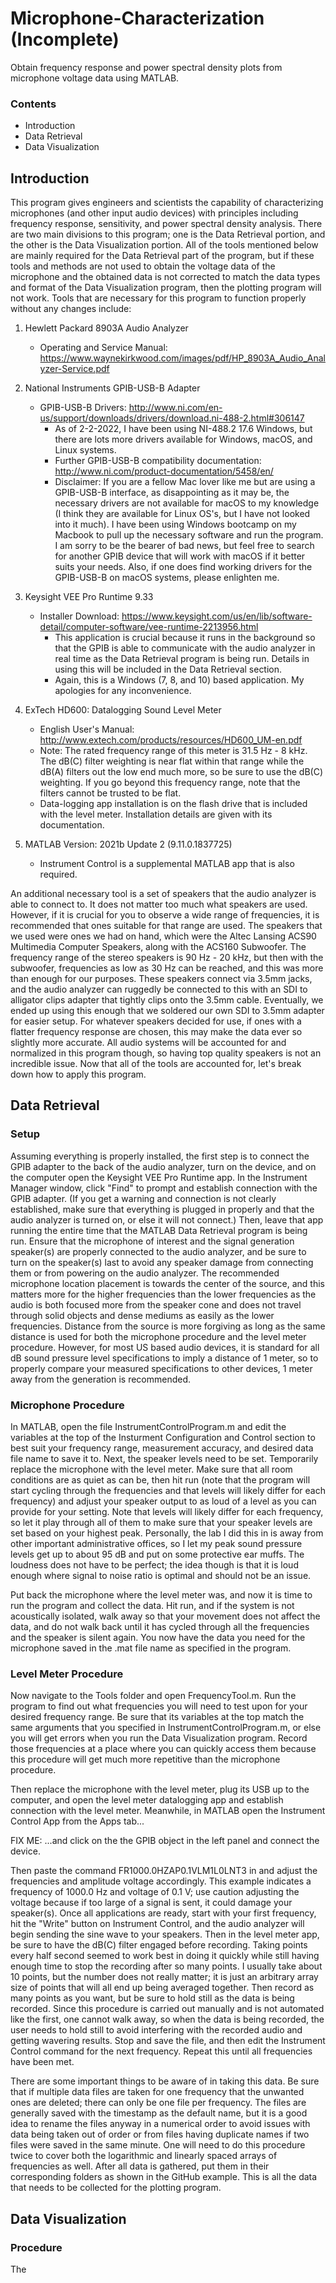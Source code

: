 # Microphone-Characterization (Incomplete)
Obtain frequency response and power spectral density plots from microphone voltage data using MATLAB.

### Contents
- Introduction
- Data Retrieval
- Data Visualization

## Introduction
This program gives engineers and scientists the capability of characterizing microphones (and other input audio devices) with principles including frequency response, sensitivity, and power spectral density analysis. There are two main divisions to this program; one is the Data Retrieval portion, and the other is the Data Visualization portion. All of the tools mentioned below are mainly required for the Data Retrieval part of the program, but if these tools and methods are not used to obtain the voltage data of the microphone and the obtained data is not corrected to match the data types and format of the Data Visualization program, then the plotting program will not work. Tools that are necessary for this program to function properly without any changes include:
1. Hewlett Packard 8903A Audio Analyzer
    - Operating and Service Manual: https://www.waynekirkwood.com/images/pdf/HP_8903A_Audio_Analyzer-Service.pdf

2. National Instruments GPIB-USB-B Adapter
    - GPIB-USB-B Drivers: http://www.ni.com/en-us/support/downloads/drivers/download.ni-488-2.html#306147
      - As of 2-2-2022, I have been using NI-488.2 17.6 Windows, but there are lots more drivers available for Windows, macOS, and Linux systems.
      - Further GPIB-USB-B compatibility documentation: http://www.ni.com/product-documentation/5458/en/
      - Disclaimer: If you are a fellow Mac lover like me but are using a GPIB-USB-B interface, as disappointing as it may be, the necessary drivers are not available for macOS to my knowledge (I think they are available for Linux OS's, but I have not looked into it much). I have been using Windows bootcamp on my Macbook to pull up the necessary software and run the program. I am sorry to be the bearer of bad news, but feel free to search for another GPIB device that will work with macOS if it better suits your needs. Also, if one does find working drivers for the GPIB-USB-B on macOS systems, please enlighten me.

3. Keysight VEE Pro Runtime 9.33
    - Installer Download: https://www.keysight.com/us/en/lib/software-detail/computer-software/vee-runtime-2213956.html
      - This application is crucial because it runs in the background so that the GPIB is able to communicate with the audio analyzer in real time as the Data Retrieval program is being run. Details in using this will be included in the Data Retrieval section.
      - Again, this is a Windows (7, 8, and 10) based application. My apologies for any inconvenience.

4. ExTech HD600: Datalogging Sound Level Meter
    - English User's Manual: http://www.extech.com/products/resources/HD600_UM-en.pdf
    - Note: The rated frequency range of this meter is 31.5 Hz - 8 kHz. The dB(C) filter weighting is near flat within that range while the dB(A) filters out the low end much more, so be sure to use the dB(C) weighting. If you go beyond this frequency range, note that the filters cannot be trusted to be flat.
    - Data-logging app installation is on the flash drive that is included with the level meter. Installation details are given with its documentation.

5. MATLAB Version: 2021b Update 2 (9.11.0.1837725)
    - Instrument Control is a supplemental MATLAB app that is also required.

An additional necessary tool is a set of speakers that the audio analyzer is able to connect to. It does not matter too much what speakers are used. However, if it is crucial for you to observe a wide range of frequencies, it is recommended that ones suitable for that range are used. The speakers that we used were ones we had on hand, which were the Altec Lansing ACS90 Multimedia Computer Speakers, along with the ACS160 Subwoofer. The frequency range of the stereo speakers is 90 Hz - 20 kHz, but then with the subwoofer, frequencies as low as 30 Hz can be reached, and this was more than enough for our purposes. These speakers connect via 3.5mm jacks, and the audio analyzer can ruggedly be connected to this with an SDI to alligator clips adapter that tightly clips onto the 3.5mm cable. Eventually, we ended up using this enough that we soldered our own SDI to 3.5mm adapter for easier setup. For whatever speakers decided for use, if ones with a flatter frequency response are chosen, this may make the data ever so slightly more accurate. All audio systems will be accounted for and normalized in this program though, so having top quality speakers is not an incredible issue. Now that all of the tools are accounted for, let's break down how to apply this program.

## Data Retrieval
### Setup
Assuming everything is properly installed, the first step is to connect the GPIB adapter to the back of the audio analyzer, turn on the device, and on the computer open the Keysight VEE Pro Runtime app. In the Instrument Manager window, click "Find" to prompt and establish connection with the GPIB adapter. (If you get a warning and connection is not clearly established, make sure that everything is plugged in properly and that the audio analyzer is turned on, or else it will not connect.) Then, leave that app running the entire time that the MATLAB Data Retrieval program is being run. Ensure that the microphone of interest and the signal generation speaker(s) are properly connected to the audio analyzer, and be sure to turn on the speaker(s) last to avoid any speaker damage from connecting them or from powering on the audio analyzer. The recommended microphone location placement is towards the center of the source, and this matters more for the higher frequencies than the lower frequencies as the audio is both focused more from the speaker cone and does not travel through solid objects and dense mediums as easily as the lower frequencies. Distance from the source is more forgiving as long as the same distance is used for both the microphone procedure and the level meter procedure. However, for most US based audio devices, it is standard for all dB sound pressure level specifications to imply a distance of 1 meter, so to properly compare your measured specifications to other devices, 1 meter away from the generation is recommended.

### Microphone Procedure
In MATLAB, open the file InstrumentControlProgram.m and edit the variables at the top of the Insturment Configuration and Control section to best suit your frequency range, measurement accuracy, and desired data file name to save it to. Next, the speaker levels need to be set. Temporarily replace the microphone with the level meter. Make sure that all room conditions are as quiet as can be, then hit run (note that the program will start cycling through the frequencies and that levels will likely differ for each frequency) and adjust your speaker output to as loud of a level as you can provide for your setting. Note that levels will likely differ for each frequency, so let it play through all of them to make sure that your speaker levels are set based on your highest peak. Personally, the lab I did this in is away from other important administrative offices, so I let my peak sound pressure levels get up to about 95 dB and put on some protective ear muffs. The loudness does not have to be perfect; the idea though is that it is loud enough where signal to noise ratio is optimal and should not be an issue.

Put back the microphone where the level meter was, and now it is time to run the program and collect the data. Hit run, and if the system is not acoustically isolated, walk away so that your movement does not affect the data, and do not walk back until it has cycled through all the frequencies and the speaker is silent again. You now have the data you need for the microphone saved in the .mat file name as specified in the program.

### Level Meter Procedure
Now navigate to the Tools folder and open FrequencyTool.m. Run the program to find out what frequencies you will need to test upon for your desired frequency range. Be sure that its variables at the top match the same arguments that you specified in InstrumentControlProgram.m, or else you will get errors when you run the Data Visualization program. Record those frequencies at a place where you can quickly access them because this procedure will get much more repetitive than the microphone procedure.

Then replace the microphone with the level meter, plug its USB up to the computer, and open the level meter datalogging app and establish connection with the level meter. Meanwhile, in MATLAB open the Instrument Control App from the Apps tab...

FIX ME: ...and click on the the GPIB object in the left panel and connect the device.

Then paste the command FR1000.0HZAP0.1VLM1L0LNT3 in and adjust the frequencies and amplitude voltage accordingly. This example indicates a frequency of 1000.0 Hz and voltage of 0.1 V; use caution adjusting the voltage because if too large of a signal is sent, it could damage your speaker(s). Once all applications are ready, start with your first frequency, hit the "Write" button on Instrument Control, and the audio analyzer will begin sending the sine wave to your speakers. Then in the level meter app, be sure to have the dB(C) filter engaged before recording. Taking points every half second seemed to work best in doing it quickly while still having enough time to stop the recording after so many points. I usually take about 10 points, but the number does not really matter; it is just an arbitrary array size of points that will all end up being averaged together. Then record as many points as you want, but be sure to hold still as the data is being recorded. Since this procedure is carried out manually and is not automated like the first, one cannot walk away, so when the data is being recorded, the user needs to hold still to avoid interfering with the recorded audio and getting wavering results. Stop and save the file, and then edit the Instrument Control command for the next frequency. Repeat this until all frequencies have been met.

There are some important things to be aware of in taking this data. Be sure that if multiple data files are taken for one frequency that the unwanted ones are deleted; there can only be one file per frequency. The files are generally saved with the timestamp as the default name, but it is a good idea to rename the files anyway in a numerical order to avoid issues with data being taken out of order or from files having duplicate names if two files were saved in the same minute. One will need to do this procedure twice to cover both the logarithmic and linearly spaced arrays of frequencies as well. After all data is gathered, put them in their corresponding folders as shown in the GitHub example. This is all the data that needs to be collected for the plotting program.

## Data Visualization
### Procedure
The
